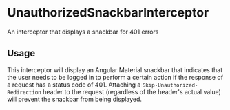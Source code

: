 # UnauthorizedSnackbarInterceptor
An interceptor that displays a snackbar for 401 errors

## Usage
This interceptor will display an Angular Material snackbar that indicates that the user needs to be logged in to perform a certain action if the response of a request has a status code of 401. Attaching a ``Skip-Unauthorized-Redirection`` header to the request (regardless of the header's actual value) will prevent the snackbar from being displayed.